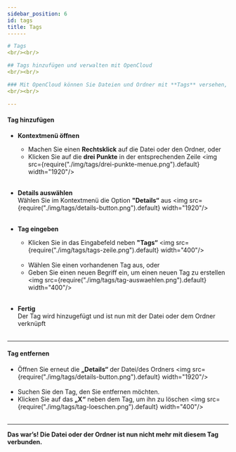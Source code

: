 ```yaml
---
sidebar_position: 6
id: tags
title: Tags
------

# Tags
<br/><br/>

## Tags hinzufügen und verwalten mit OpenCloud
<br/><br/>

### Mit OpenCloud können Sie Dateien und Ordner mit **Tags** versehen, um diese einfacher zu suchen oder zu gruppieren. Hier erfahren Sie, wie es funktioniert
<br/><br/>

---
```


#### Tag hinzufügen

- **Kontextmenü öffnen**  
   - Machen Sie einen **Rechtsklick** auf die Datei oder den Ordner, oder  
   - Klicken Sie auf die **drei Punkte** in der entsprechenden Zeile
   <img src={require("./img/tags/drei-punkte-menue.png").default} width="1920"/>
<br/><br/>

- **Details auswählen**  
   Wählen Sie im Kontextmenü die Option **"Details“** aus
   <img src={require("./img/tags/details-button.png").default} width="1920"/>
<br/><br/>

- **Tag eingeben**  
   - Klicken Sie in das Eingabefeld neben **"Tags“** 
   <img src={require("./img/tags/tags-zeile.png").default} width="400"/>
   <br/><br/>
   - Wählen Sie einen vorhandenen Tag aus, oder  
   - Geben Sie einen neuen Begriff ein, um einen neuen Tag zu erstellen
   <img src={require("./img/tags/tag-auswaehlen.png").default} width="400"/>
<br/><br/>

- **Fertig**  
   Der Tag wird hinzugefügt und ist nun mit der Datei oder dem Ordner verknüpft
<br/><br/>

---

#### Tag entfernen

- Öffnen Sie erneut die **„Details“** der Datei/des Ordners
<img src={require("./img/tags/details-button.png").default} width="1920"/>
<br/><br/>
- Suchen Sie den Tag, den Sie entfernen möchten.  
- Klicken Sie auf das **„X“** neben dem Tag, um ihn zu löschen
<img src={require("./img/tags/tag-loeschen.png").default} width="400"/>
<br/><br/>

---

**Das war’s! Die Datei oder der Ordner ist nun nicht mehr mit diesem Tag verbunden.**
